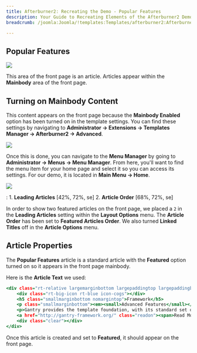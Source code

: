 ```yaml
---
title: Afterburner2: Recreating the Demo - Popular Features
description: Your Guide to Recreating Elements of the Afterburner2 Demo for Joomla
breadcrumb: /joomla:Joomla/!templates:Templates/afterburner2:Afterburner2

---
```


Popular Features
-----

![][demo]

This area of the front page is an article. Articles appear within the **Mainbody** area of the front page.

Turning on Mainbody Content
-----

This content appears on the front page because the **Mainbody Enabled** option has been turned on in the template settings. You can find these settings by navigating to **Administrator -> Extensions -> Templates Manager -> Afterburner2 -> Advanced**.

![][advanced]

Once this is done, you can navigate to the **Menu Manager** by going to **Administrator -> Menus -> Menu Manager**. From here, you'll want to find the menu item for your home page and select it so you can access its settings. For our demo, it is located in **Main Menu -> Home**.

![][menu]

:	1. **Leading Articles** [42%, 72%, se]
	2. **Article Order** [68%, 72%, se]

In order to show two featured articles on the front page, we placed a `2` in the **Leading Articles** setting within the **Layout Options** menu. The **Article Order** has been set to **Featured Articles Order**. We also turned **Linked Titles** off in the **Article Options** menu.

Article Properties
-----

The **Popular Features** article is a standard article with the **Featured** option turned on so it appears in the front page mainbody.

Here is the **Article Text** we used:

~~~ .html
<div class="rt-relative largemarginbottom largepaddingtop largepaddingbottom largepaddingright rt-border-right rt-border-bottom">
	<div class="rt-big-icon rt-blue icon-cogs"></div>
	<h5 class="smallmarginbottom nomargintop">Framework</h5>
	<p class="smallmarginbottom"><em><small>Advanced Features</small></em></p>
	<p>Gantry provides the template foundation, with its standard set of features, such as the advanced template manager.</p>
	<a href="http://gantry-framework.org/" class="readon"><span>Read More</span></a>
	<div class="clear"></div>
</div>
~~~

Once this article is created and set to **Featured**, it should appear on the front page.

[demo]: assets/demo_2.jpeg
[demo2]: assets/rokajaxsearch_1.jpeg
[demo3]: assets/rokajaxsearch_2.jpeg
[demo4]: assets/rokajaxsearch_3.jpeg
[advanced]: assets/advanced.jpeg
[menu]: assets/menu.jpeg